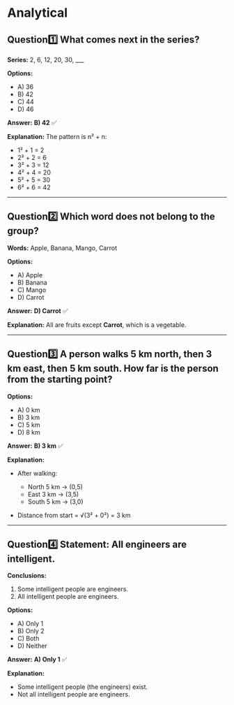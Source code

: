 # Analytical 

## Question1️⃣ What comes next in the series?

**Series:** 2, 6, 12, 20, 30, \_\_\_

**Options:**

* A) 36
* B) 42
* C) 44
* D) 46

**Answer:** **B) 42** ✅

**Explanation:**
The pattern is n² + n:

* 1² + 1 = 2
* 2² + 2 = 6
* 3² + 3 = 12
* 4² + 4 = 20
* 5² + 5 = 30
* 6² + 6 = 42

---

## Question2️⃣ Which word does not belong to the group?

**Words:** Apple, Banana, Mango, Carrot

**Options:**

* A) Apple
* B) Banana
* C) Mango
* D) Carrot

**Answer:** **D) Carrot** ✅

**Explanation:**
All are fruits except **Carrot**, which is a vegetable.

---

## Question3️⃣ A person walks 5 km north, then 3 km east, then 5 km south. How far is the person from the starting point?


**Options:**

* A) 0 km
* B) 3 km
* C) 5 km
* D) 8 km

**Answer:** **B) 3 km** ✅

**Explanation:**

* After walking:

  * North 5 km → (0,5)
  * East 3 km → (3,5)
  * South 5 km → (3,0)
* Distance from start = √(3² + 0²) = 3 km

---

## Question4️⃣ Statement: All engineers are intelligent.

**Conclusions:**

1. Some intelligent people are engineers.
2. All intelligent people are engineers.

**Options:**

* A) Only 1
* B) Only 2
* C) Both
* D) Neither

**Answer:** **A) Only 1** ✅

**Explanation:**

* Some intelligent people (the engineers) exist.
* Not all intelligent people are engineers.

